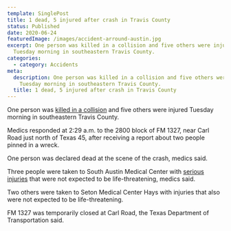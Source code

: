 ```yaml
---
template: SinglePost
title: 1 dead, 5 injured after crash in Travis County
status: Published
date: 2020-06-24
featuredImage: /images/accident-arround-austin.jpg
excerpt: One person was killed in a collision and five others were injured
  Tuesday morning in southeastern Travis County.
categories:
  - category: Accidents
meta:
  description: One person was killed in a collision and five others were injured
    Tuesday morning in southeastern Travis County.
  title: 1 dead, 5 injured after crash in Travis County
---
```

<!--StartFragment-->

One person was [killed in a collision](https://www.austinaccidentlawyer.com/practice-areas/wrongful-death-attorney/) and five others were injured Tuesday morning in southeastern Travis County.

Medics responded at 2:29 a.m. to the 2800 block of FM 1327, near Carl Road just north of Texas 45, after receiving a report about two people pinned in a wreck.

One person was declared dead at the scene of the crash, medics said.

Three people were taken to South Austin Medical Center with [serious injuries](https://www.austinaccidentlawyer.com/practice-areas/serious-personal-injury/) that were not expected to be life-threatening, medics said.

Two others were taken to Seton Medical Center Hays with injuries that also were not expected to be life-threatening.

FM 1327 was temporarily closed at Carl Road, the Texas Department of Transportation said.

<!--EndFragment-->